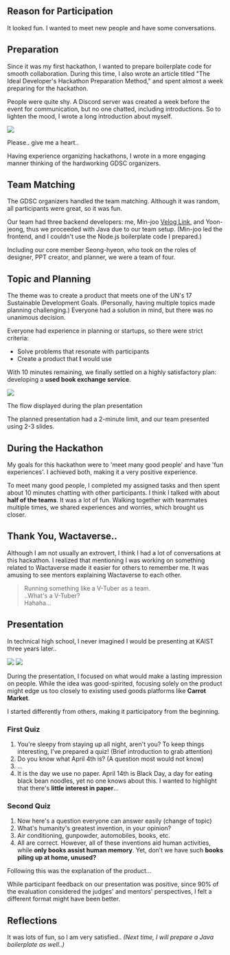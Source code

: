 ## Reason for Participation

It looked fun. I wanted to meet new people and have some conversations.

## Preparation

Since it was my first hackathon, I wanted to prepare boilerplate code for smooth collaboration. During this time, I also wrote an article titled "The Ideal Developer's Hackathon Preparation Method," and spent almost a week preparing for the hackathon.

People were quite shy. A Discord server was created a week before the event for communication, but no one chatted, including introductions. So to lighten the mood, I wrote a long introduction about myself.

![](https://blog.kakaocdn.net/dn/cLahfW/btsKDcB0pj0/ma80LSdckphqJ3g68ZCMl1/img.png)

Please.. give me a heart..

Having experience organizing hackathons, I wrote in a more engaging manner thinking of the hardworking GDSC organizers.

## Team Matching

The GDSC organizers handled the team matching. Although it was random, all participants were great, so it was fun.

Our team had three backend developers: me, Min-joo [Velog Link](https://velog.io/@kirby0418/posts), and Yoon-jeong, thus we proceeded with Java due to our team setup. (Min-joo led the frontend, and I couldn't use the Node.js boilerplate code I prepared.)

Including our core member Seong-hyeon, who took on the roles of designer, PPT creator, and planner, we were a team of four.

## Topic and Planning

The theme was to create a product that meets one of the UN's 17 Sustainable Development Goals. (Personally, having multiple topics made planning challenging.) Everyone had a solution in mind, but there was no unanimous decision.

Everyone had experience in planning or startups, so there were strict criteria:

- Solve problems that resonate with participants
- Create a product that **I** would use

With 10 minutes remaining, we finally settled on a highly satisfactory plan: developing a **used book exchange service**.

![](https://blog.kakaocdn.net/dn/cX3Qcd/btsJfpCtf51/859dBtRbFIhA2WuZvZDx21/img.png)

The flow displayed during the plan presentation

The planned presentation had a 2-minute limit, and our team presented using 2-3 slides.

## During the Hackathon

My goals for this hackathon were to 'meet many good people' and have 'fun experiences'. I achieved both, making it a very positive experience.

To meet many good people, I completed my assigned tasks and then spent about 10 minutes chatting with other participants. I think I talked with about **half of the teams**. It was a lot of fun. Walking together with teammates multiple times, we shared experiences and worries, which brought us closer.

## Thank You, Wactaverse..

Although I am not usually an extrovert, I think I had a lot of conversations at this hackathon. I realized that mentioning I was working on something related to Wactaverse made it easier for others to remember me. It was amusing to see mentors explaining Wactaverse to each other.

> Running something like a V-Tuber as a team.  
> ..What's a V-Tuber?  
> Hahaha...

## Presentation

In technical high school, I never imagined I would be presenting at KAIST three years later..

![](https://blog.kakaocdn.net/dn/b0XVUF/btsJeodloNH/CIRe31JbRZ2sQ2vRKbXGk0/img.jpg) ![](https://blog.kakaocdn.net/dn/cR0ymO/btsJg6autCZ/cZMgJE38DyFL158xerykDk/img.jpg)

During the presentation, I focused on what would make a lasting impression on people. While the idea was good-spirited, focusing solely on the product might edge us too closely to existing used goods platforms like **Carrot Market**.

I started differently from others, making it participatory from the beginning.

### First Quiz

1. You're sleepy from staying up all night, aren't you? To keep things interesting, I've prepared a quiz! (Brief introduction to grab attention)
2. Do you know what April 4th is? (A question most would not know)
3. ...
4. It is the day we use no paper. April 14th is Black Day, a day for eating black bean noodles, yet no one knows about this. I wanted to highlight that there's **little interest in paper**...

### Second Quiz

1. Now here's a question everyone can answer easily (change of topic)
2. What's humanity's greatest invention, in your opinion?
3. Air conditioning, gunpowder, automobiles, books, etc.
4. All are correct. However, all of these inventions aid human activities, while **only books assist human memory**. Yet, don’t we have such **books piling up at home, unused?**

Following this was the explanation of the product...

While participant feedback on our presentation was positive, since 90% of the evaluation considered the judges' and mentors' perspectives, I felt a different format might have been better.

## Reflections

It was lots of fun, so I am very satisfied.. *(Next time, I will prepare a Java boilerplate as well..)*
